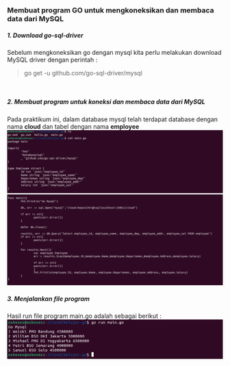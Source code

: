 ### Membuat program GO untuk mengkoneksikan dan membaca data dari MySQL</br>
##### 1. Download go-sql-driver </br>
Sebelum mengkoneksikan go dengan mysql kita perlu melakukan download MySQL driver dengan perintah :
<blockquote>go get -u github.com/go-sql-driver/mysql</blockquote></br>

##### 2. Membuat program untuk koneksi dan membaca data dari MySQL</br>
Pada praktikum ini, dalam database mysql telah terdapat database dengan nama **cloud** dan tabel dengan nama **employee**
<img src="https://github.com/tritutur/tekn-cloud-computing/blob/main/minggu-06/go-mysql-01.PNG"/></br>
<img src="https://github.com/tritutur/tekn-cloud-computing/blob/main/minggu-06/go-mysql-02.PNG"/></br>

##### 3. Menjalankan file program</br>
Hasil run file program main.go adalah sebagai berikut :
<img src="https://github.com/tritutur/tekn-cloud-computing/blob/main/minggu-06/go-mysql-03.PNG"/></br>




